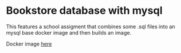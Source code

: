 # Bookstore database with mysql

This features a school assigment that combines some .sql files into
an mysql base docker image and then builds an image.

Docker image [here](https://hub.docker.com/r/ajaxell/mysql-bookstore/tags)

